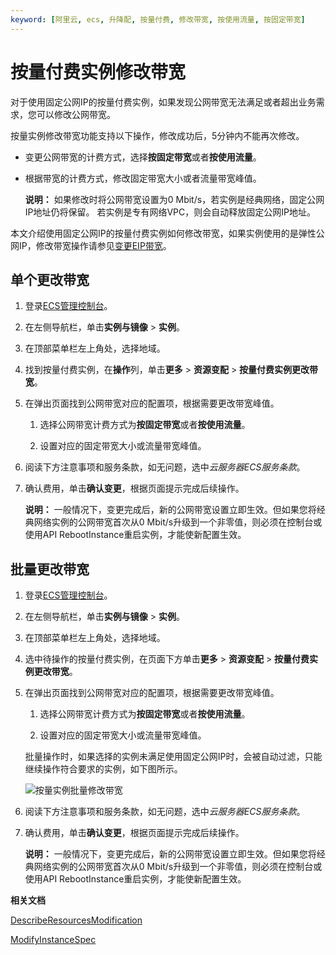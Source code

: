 ```yaml
---
keyword: [阿里云, ecs, 升降配, 按量付费, 修改带宽, 按使用流量, 按固定带宽]
---
```


# 按量付费实例修改带宽

对于使用固定公网IP的按量付费实例，如果发现公网带宽无法满足或者超出业务需求，您可以修改公网带宽。

按量实例修改带宽功能支持以下操作，修改成功后，5分钟内不能再次修改。

-   变更公网带宽的计费方式，选择**按固定带宽**或者**按使用流量**。
-   根据带宽的计费方式，修改固定带宽大小或者流量带宽峰值。

    **说明：** 如果修改时将公网带宽设置为0 Mbit/s，若实例是经典网络，固定公网IP地址仍将保留。 若实例是专有网络VPC，则会自动释放固定公网IP地址。


本文介绍使用固定公网IP的按量付费实例如何修改带宽，如果实例使用的是弹性公网IP，修改带宽操作请参见[变更EIP带宽](/cn.zh-CN/实例/升降配实例/变更EIP带宽.md)。

## 单个更改带宽

1.  登录[ECS管理控制台](https://ecs.console.aliyun.com)。

2.  在左侧导航栏，单击**实例与镜像** \> **实例**。

3.  在顶部菜单栏左上角处，选择地域。

4.  找到按量付费实例，在**操作**列，单击**更多** \> **资源变配** \> **按量付费实例更改带宽**。

5.  在弹出页面找到公网带宽对应的配置项，根据需要更改带宽峰值。

    1.  选择公网带宽计费方式为**按固定带宽**或者**按使用流量**。

    2.  设置对应的固定带宽大小或流量带宽峰值。

6.  阅读下方注意事项和服务条款，如无问题，选中*云服务器ECS服务条款*。

7.  确认费用，单击**确认变更**，根据页面提示完成后续操作。

    **说明：** 一般情况下，变更完成后，新的公网带宽设置立即生效。但如果您将经典网络实例的公网带宽首次从0 Mbit/s升级到一个非零值，则必须在控制台或使用API RebootInstance重启实例，才能使新配置生效。


## 批量更改带宽

1.  登录[ECS管理控制台](https://ecs.console.aliyun.com)。

2.  在左侧导航栏，单击**实例与镜像** \> **实例**。

3.  在顶部菜单栏左上角处，选择地域。

4.  选中待操作的按量付费实例，在页面下方单击**更多** \> **资源变配** \> **按量付费实例更改带宽**。

5.  在弹出页面找到公网带宽对应的配置项，根据需要更改带宽峰值。

    1.  选择公网带宽计费方式为**按固定带宽**或者**按使用流量**。

    2.  设置对应的固定带宽大小或流量带宽峰值。

    批量操作时，如果选择的实例未满足使用固定公网IP时，会被自动过滤，只能继续操作符合要求的实例，如下图所示。

    ![按量实例批量修改带宽](https://static-aliyun-doc.oss-cn-hangzhou.aliyuncs.com/assets/img/zh-CN/5414359951/p139288.png)

6.  阅读下方注意事项和服务条款，如无问题，选中*云服务器ECS服务条款*。

7.  确认费用，单击**确认变更**，根据页面提示完成后续操作。

    **说明：** 一般情况下，变更完成后，新的公网带宽设置立即生效。但如果您将经典网络实例的公网带宽首次从0 Mbit/s升级到一个非零值，则必须在控制台或使用API RebootInstance重启实例，才能使新配置生效。


**相关文档**  


[DescribeResourcesModification](/cn.zh-CN/API参考/地域/DescribeResourcesModification.md)

[ModifyInstanceSpec](/cn.zh-CN/API参考/实例/ModifyInstanceSpec.md)

